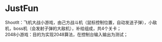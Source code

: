 # JustFun
ShootIt：飞机大战小游戏，由己方战斗机（鼠标控制位置，自动发送子弹），小敌机，boss机（会发射子弹的大敌机），补给组成，共4个关卡；<br />
2048小游戏：目的为实现2048算法，在控制台输入输出为测试；

